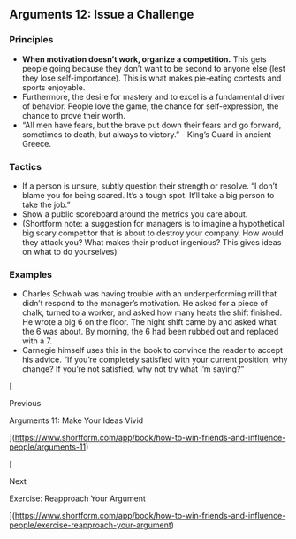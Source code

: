 ## Arguments 12: Issue a Challenge

### Principles

- **When motivation doesn’t work, organize a competition.** This gets people going because they don’t want to be second to anyone else (lest they lose self-importance). This is what makes pie-eating contests and sports enjoyable.
- Furthermore, the desire for mastery and to excel is a fundamental driver of behavior. People love the game, the chance for self-expression, the chance to prove their worth.
- “All men have fears, but the brave put down their fears and go forward, sometimes to death, but always to victory.” - King’s Guard in ancient Greece.

### Tactics

- If a person is unsure, subtly question their strength or resolve. “I don’t blame you for being scared. It’s a tough spot. It’ll take a big person to take the job.”
- Show a public scoreboard around the metrics you care about.
- (Shortform note: a suggestion for managers is to imagine a hypothetical big scary competitor that is about to destroy your company. How would they attack you? What makes their product ingenious? This gives ideas on what to do yourselves)

### Examples

- Charles Schwab was having trouble with an underperforming mill that didn’t respond to the manager’s motivation. He asked for a piece of chalk, turned to a worker, and asked how many heats the shift finished. He wrote a big 6 on the floor. The night shift came by and asked what the 6 was about. By morning, the 6 had been rubbed out and replaced with a 7.
- Carnegie himself uses this in the book to convince the reader to accept his advice. “If you’re completely satisfied with your current position, why change? If you’re not satisfied, why not try what I’m saying?”

[

Previous

Arguments 11: Make Your Ideas Vivid

](https://www.shortform.com/app/book/how-to-win-friends-and-influence-people/arguments-11)

[

Next

Exercise: Reapproach Your Argument

](https://www.shortform.com/app/book/how-to-win-friends-and-influence-people/exercise-reapproach-your-argument)